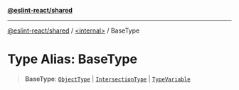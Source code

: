 [**@eslint-react/shared**](../../README.md)

***

[@eslint-react/shared](../../README.md) / [\<internal\>](../README.md) / BaseType

# Type Alias: BaseType

> **BaseType**: [`ObjectType`](../interfaces/ObjectType.md) \| [`IntersectionType`](../interfaces/IntersectionType.md) \| [`TypeVariable`](TypeVariable.md)
